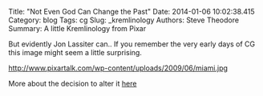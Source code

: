 Title: "Not Even God Can Change the Past"
Date: 2014-01-06 10:02:38.415
Category: blog
Tags: cg
Slug: _kremlinology
Authors: Steve Theodore
Summary: A little Kremlinology from Pixar

But evidently Jon Lassiter can..  If you remember the very early days of CG this image might seem a little surprising.

http://www.pixartalk.com/wp-content/uploads/2009/06/miami.jpg  
  
More about the decision to alter it [here](http://www.pixartalk.com/shorts/knick-knack)

